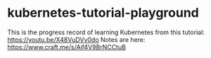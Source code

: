 # kubernetes-tutorial-playground
This is the progress record of learning Kubernetes from this tutorial: https://youtu.be/X48VuDVv0do
Notes are here: https://www.craft.me/s/Aif4V9BrNCCtuB

